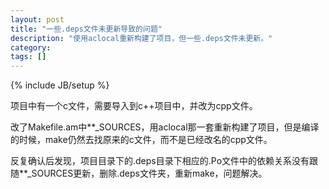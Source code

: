 ```yaml
---
layout: post
title: "一些.deps文件未更新导致的问题"
description: "使用aclocal重新构建了项目，但一些.deps文件未更新。"
category: 
tags: []
---
```

{% include JB/setup %}

项目中有一个c文件，需要导入到c++项目中，并改为cpp文件。

改了Makefile.am中\*\*_SOURCES，用aclocal那一套重新构建了项目，但是编译的时候，make仍然去找原来的c文件，而不是已经改名的cpp文件。

反复确认后发现，项目目录下的.deps目录下相应的.Po文件中的依赖关系没有跟随\*\*_SOURCES更新，删除.deps文件夹，重新make，问题解决。
